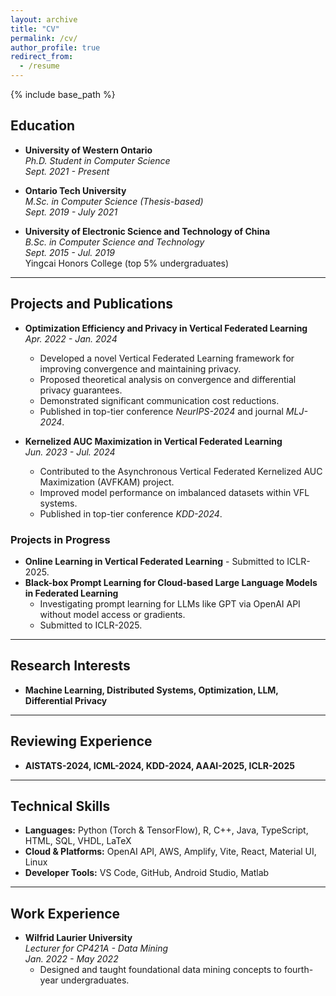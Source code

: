 ```yaml
---
layout: archive
title: "CV"
permalink: /cv/
author_profile: true
redirect_from:
  - /resume
---
```


{% include base_path %}


## Education

- **University of Western Ontario**  
  *Ph.D. Student in Computer Science*  
  *Sept. 2021 - Present*

- **Ontario Tech University**  
  *M.Sc. in Computer Science (Thesis-based)*  
  *Sept. 2019 - July 2021*

- **University of Electronic Science and Technology of China**  
  *B.Sc. in Computer Science and Technology*  
  *Sept. 2015 - Jul. 2019*   
  Yingcai Honors College (top 5% undergraduates)

---

## Projects and Publications

- **Optimization Efficiency and Privacy in Vertical Federated Learning**  
  *Apr. 2022 - Jan. 2024*  
  - Developed a novel Vertical Federated Learning framework for improving convergence and maintaining privacy.
  - Proposed theoretical analysis on convergence and differential privacy guarantees.
  - Demonstrated significant communication cost reductions.
  - Published in top-tier conference *NeurIPS-2024* and journal *MLJ-2024*.

- **Kernelized AUC Maximization in Vertical Federated Learning**  
  *Jun. 2023 - Jul. 2024*  
  - Contributed to the Asynchronous Vertical Federated Kernelized AUC Maximization (AVFKAM) project.
  - Improved model performance on imbalanced datasets within VFL systems.
  - Published in top-tier conference *KDD-2024*.

### Projects in Progress

- **Online Learning in Vertical Federated Learning** - Submitted to ICLR-2025.
- **Black-box Prompt Learning for Cloud-based Large Language Models in Federated Learning**  
  - Investigating prompt learning for LLMs like GPT via OpenAI API without model access or gradients.
  - Submitted to ICLR-2025.

---

## Research Interests

- **Machine Learning, Distributed Systems, Optimization, LLM, Differential Privacy**

---

## Reviewing Experience

- **AISTATS-2024, ICML-2024, KDD-2024, AAAI-2025, ICLR-2025**

---

## Technical Skills

- **Languages:** Python (Torch & TensorFlow), R, C++, Java, TypeScript, HTML, SQL, VHDL, LaTeX
- **Cloud & Platforms:** OpenAI API, AWS, Amplify, Vite, React, Material UI, Linux
- **Developer Tools:** VS Code, GitHub, Android Studio, Matlab

---

## Work Experience

- **Wilfrid Laurier University**  
  *Lecturer for CP421A - Data Mining*  
  *Jan. 2022 - May 2022*  
  - Designed and taught foundational data mining concepts to fourth-year undergraduates.


